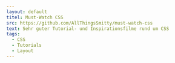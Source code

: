 ```yaml
---
layout: default
titel: Must-Watch CSS
src: https://github.com/AllThingsSmitty/must-watch-css
text: Sehr guter Tutorial- und Inspirationsfilme rund um CSS
tags:
  - CSS
  - Tutorials
  - Layout
---
```

